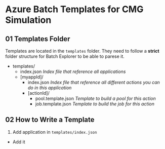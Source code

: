 # Azure Batch Templates for CMG Simulation

## 01 Templates Folder

Templates are located in the `templates` folder. They need to follow a **strict** folder structure for Batch Explorer to be able to parese it.

* templates/
    * index.json _Index file that reference all applications_
    * [myappId]/
        * index.json _Index file that reference all different actions you can do in this application_
        * [actionId]/
            * pool.template.json _Template to build a pool for this action_
            * job.template.json _Template to build the job for this action_

## 02 How to Write a Template

1. Add application in `templates/index.json`

* Add it